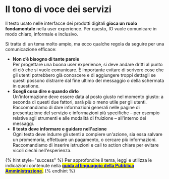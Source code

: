 # Il tono di voce dei servizi

Il testo usato nelle interfacce dei prodotti digitali **gioca un ruolo fondamentale** nella user experience. Per questo, IO vuole comunicare in modo chiaro, informale e inclusivo.

Si tratta di un tema molto ampio, ma ecco qualche regola da seguire per una comunicazione efficace:

* **Non c’è bisogno di tante parole**\
  Per progettare una buona user experience, si deve andare dritti al punto di ciò che si vuole comunicare. È importante evitare di scrivere cose che gli utenti potrebbero già conoscere e di aggiungere troppi dettagli se questi possono distrarre dal fine ultimo del messaggio o della schermata in questione.
* **Scegli cosa dire e quando dirlo**\
  Un'informazione deve essere data al posto giusto nel momento giusto: a seconda di questi due fattori, sarà più o meno utile per gli utenti. Raccomandiamo di dare informazioni generali nelle pagine di presentazione del servizio e informazioni più specifiche – per esempio relative agli strumenti e alle modalità di fruizione – all'interno dei messaggi.
* **Il testo deve informare e guidare nell'azione**\
  Ogni testo deve indurre gli utenti a compiere un'azione, sia essa salvare un promemoria, effettuare un pagamento, o cercare più informazioni. Raccomandiamo di inserire istruzioni e call to action chiare per evitare vicoli ciechi nell'esperienza.

{% hint style="success" %}
Per approfondire il tema, leggi e utilizza le indicazioni contenute nella [<mark style="color:blue;">**guida al linguaggio della Pubblica Amministrazione**</mark>](https://docs.italia.it/italia/designers-italia/writing-toolkit/it/bozza/index.html)<mark style="color:blue;">**.**</mark>
{% endhint %}
